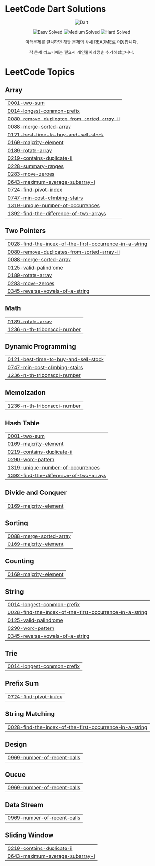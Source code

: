
<h1 align="left">LeetCode Dart Solutions</h1>
<p align="center">
  <img src="https://img.shields.io/badge/dart-%230175C2.svg?style=for-the-badge&logo=dart&logoColor=white" alt="Dart">
</p>

<p align="center">
  <!-- LeetCode Stats -->
  <img src="https://img.shields.io/badge/dynamic/json?label=Easy&query=$.leetcode.easy&url=https://raw.githubusercontent.com/mmiemmiedevelop/dart_leet_code/main/stats.json&color=brightgreen&style=for-the-badge&logo=LeetCode&logoColor=white" alt="Easy Solved" />
  <img src="https://img.shields.io/badge/dynamic/json?label=Medium&query=$.leetcode.medium&url=https://raw.githubusercontent.com/mmiemmiedevelop/dart_leet_code/main/stats.json&color=orange&style=for-the-badge&logo=LeetCode&logoColor=white" alt="Medium Solved" />
  <img src="https://img.shields.io/badge/dynamic/json?label=Hard&query=$.leetcode.hard&url=https://raw.githubusercontent.com/mmiemmiedevelop/dart_leet_code/main/stats.json&color=red&style=for-the-badge&logo=LeetCode&logoColor=white" alt="Hard Solved" />
</p>

<p align="center">아래문제를 클릭하면 해당 문제의 상세 README로 이동합니다.</p>
<p align="center">각 문제 리드미에는 필요시 개인풀이과정을 추가해놨습니다.</p>


<!---LeetCode Topics Start-->
# LeetCode Topics
## Array
|  |
| ------- |
| [0001-two-sum](https://github.com/mmiemmiedevelop/dart_leet_code/tree/master/0001-two-sum) |
| [0014-longest-common-prefix](https://github.com/mmiemmiedevelop/dart_leet_code/tree/master/0014-longest-common-prefix) |
| [0080-remove-duplicates-from-sorted-array-ii](https://github.com/mmiemmiedevelop/dart_leet_code/tree/master/0080-remove-duplicates-from-sorted-array-ii) |
| [0088-merge-sorted-array](https://github.com/mmiemmiedevelop/dart_leet_code/tree/master/0088-merge-sorted-array) |
| [0121-best-time-to-buy-and-sell-stock](https://github.com/mmiemmiedevelop/dart_leet_code/tree/master/0121-best-time-to-buy-and-sell-stock) |
| [0169-majority-element](https://github.com/mmiemmiedevelop/dart_leet_code/tree/master/0169-majority-element) |
| [0189-rotate-array](https://github.com/mmiemmiedevelop/dart_leet_code/tree/master/0189-rotate-array) |
| [0219-contains-duplicate-ii](https://github.com/mmiemmiedevelop/dart_leet_code/tree/master/0219-contains-duplicate-ii) |
| [0228-summary-ranges](https://github.com/mmiemmiedevelop/dart_leet_code/tree/master/0228-summary-ranges) |
| [0283-move-zeroes](https://github.com/mmiemmiedevelop/dart_leet_code/tree/master/0283-move-zeroes) |
| [0643-maximum-average-subarray-i](https://github.com/mmiemmiedevelop/dart_leet_code/tree/master/0643-maximum-average-subarray-i) |
| [0724-find-pivot-index](https://github.com/mmiemmiedevelop/dart_leet_code/tree/master/0724-find-pivot-index) |
| [0747-min-cost-climbing-stairs](https://github.com/mmiemmiedevelop/dart_leet_code/tree/master/0747-min-cost-climbing-stairs) |
| [1319-unique-number-of-occurrences](https://github.com/mmiemmiedevelop/dart_leet_code/tree/master/1319-unique-number-of-occurrences) |
| [1392-find-the-difference-of-two-arrays](https://github.com/mmiemmiedevelop/dart_leet_code/tree/master/1392-find-the-difference-of-two-arrays) |
## Two Pointers
|  |
| ------- |
| [0028-find-the-index-of-the-first-occurrence-in-a-string](https://github.com/mmiemmiedevelop/dart_leet_code/tree/master/0028-find-the-index-of-the-first-occurrence-in-a-string) |
| [0080-remove-duplicates-from-sorted-array-ii](https://github.com/mmiemmiedevelop/dart_leet_code/tree/master/0080-remove-duplicates-from-sorted-array-ii) |
| [0088-merge-sorted-array](https://github.com/mmiemmiedevelop/dart_leet_code/tree/master/0088-merge-sorted-array) |
| [0125-valid-palindrome](https://github.com/mmiemmiedevelop/dart_leet_code/tree/master/0125-valid-palindrome) |
| [0189-rotate-array](https://github.com/mmiemmiedevelop/dart_leet_code/tree/master/0189-rotate-array) |
| [0283-move-zeroes](https://github.com/mmiemmiedevelop/dart_leet_code/tree/master/0283-move-zeroes) |
| [0345-reverse-vowels-of-a-string](https://github.com/mmiemmiedevelop/dart_leet_code/tree/master/0345-reverse-vowels-of-a-string) |
## Math
|  |
| ------- |
| [0189-rotate-array](https://github.com/mmiemmiedevelop/dart_leet_code/tree/master/0189-rotate-array) |
| [1236-n-th-tribonacci-number](https://github.com/mmiemmiedevelop/dart_leet_code/tree/master/1236-n-th-tribonacci-number) |
## Dynamic Programming
|  |
| ------- |
| [0121-best-time-to-buy-and-sell-stock](https://github.com/mmiemmiedevelop/dart_leet_code/tree/master/0121-best-time-to-buy-and-sell-stock) |
| [0747-min-cost-climbing-stairs](https://github.com/mmiemmiedevelop/dart_leet_code/tree/master/0747-min-cost-climbing-stairs) |
| [1236-n-th-tribonacci-number](https://github.com/mmiemmiedevelop/dart_leet_code/tree/master/1236-n-th-tribonacci-number) |
## Memoization
|  |
| ------- |
| [1236-n-th-tribonacci-number](https://github.com/mmiemmiedevelop/dart_leet_code/tree/master/1236-n-th-tribonacci-number) |
## Hash Table
|  |
| ------- |
| [0001-two-sum](https://github.com/mmiemmiedevelop/dart_leet_code/tree/master/0001-two-sum) |
| [0169-majority-element](https://github.com/mmiemmiedevelop/dart_leet_code/tree/master/0169-majority-element) |
| [0219-contains-duplicate-ii](https://github.com/mmiemmiedevelop/dart_leet_code/tree/master/0219-contains-duplicate-ii) |
| [0290-word-pattern](https://github.com/mmiemmiedevelop/dart_leet_code/tree/master/0290-word-pattern) |
| [1319-unique-number-of-occurrences](https://github.com/mmiemmiedevelop/dart_leet_code/tree/master/1319-unique-number-of-occurrences) |
| [1392-find-the-difference-of-two-arrays](https://github.com/mmiemmiedevelop/dart_leet_code/tree/master/1392-find-the-difference-of-two-arrays) |
## Divide and Conquer
|  |
| ------- |
| [0169-majority-element](https://github.com/mmiemmiedevelop/dart_leet_code/tree/master/0169-majority-element) |
## Sorting
|  |
| ------- |
| [0088-merge-sorted-array](https://github.com/mmiemmiedevelop/dart_leet_code/tree/master/0088-merge-sorted-array) |
| [0169-majority-element](https://github.com/mmiemmiedevelop/dart_leet_code/tree/master/0169-majority-element) |
## Counting
|  |
| ------- |
| [0169-majority-element](https://github.com/mmiemmiedevelop/dart_leet_code/tree/master/0169-majority-element) |
## String
|  |
| ------- |
| [0014-longest-common-prefix](https://github.com/mmiemmiedevelop/dart_leet_code/tree/master/0014-longest-common-prefix) |
| [0028-find-the-index-of-the-first-occurrence-in-a-string](https://github.com/mmiemmiedevelop/dart_leet_code/tree/master/0028-find-the-index-of-the-first-occurrence-in-a-string) |
| [0125-valid-palindrome](https://github.com/mmiemmiedevelop/dart_leet_code/tree/master/0125-valid-palindrome) |
| [0290-word-pattern](https://github.com/mmiemmiedevelop/dart_leet_code/tree/master/0290-word-pattern) |
| [0345-reverse-vowels-of-a-string](https://github.com/mmiemmiedevelop/dart_leet_code/tree/master/0345-reverse-vowels-of-a-string) |
## Trie
|  |
| ------- |
| [0014-longest-common-prefix](https://github.com/mmiemmiedevelop/dart_leet_code/tree/master/0014-longest-common-prefix) |
## Prefix Sum
|  |
| ------- |
| [0724-find-pivot-index](https://github.com/mmiemmiedevelop/dart_leet_code/tree/master/0724-find-pivot-index) |
## String Matching
|  |
| ------- |
| [0028-find-the-index-of-the-first-occurrence-in-a-string](https://github.com/mmiemmiedevelop/dart_leet_code/tree/master/0028-find-the-index-of-the-first-occurrence-in-a-string) |
## Design
|  |
| ------- |
| [0969-number-of-recent-calls](https://github.com/mmiemmiedevelop/dart_leet_code/tree/master/0969-number-of-recent-calls) |
## Queue
|  |
| ------- |
| [0969-number-of-recent-calls](https://github.com/mmiemmiedevelop/dart_leet_code/tree/master/0969-number-of-recent-calls) |
## Data Stream
|  |
| ------- |
| [0969-number-of-recent-calls](https://github.com/mmiemmiedevelop/dart_leet_code/tree/master/0969-number-of-recent-calls) |
## Sliding Window
|  |
| ------- |
| [0219-contains-duplicate-ii](https://github.com/mmiemmiedevelop/dart_leet_code/tree/master/0219-contains-duplicate-ii) |
| [0643-maximum-average-subarray-i](https://github.com/mmiemmiedevelop/dart_leet_code/tree/master/0643-maximum-average-subarray-i) |
<!---LeetCode Topics End-->
